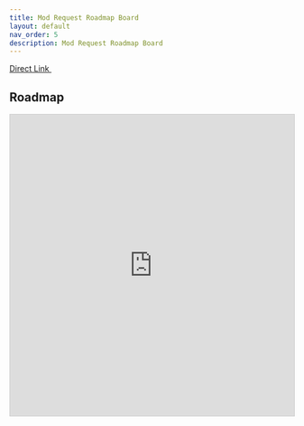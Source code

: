 ```yaml
---
title: Mod Request Roadmap Board
layout: default
nav_order: 5
description: Mod Request Roadmap Board
---
```


<a class="btn btn-pink" href="https://airtable.com/shrvAxHcCeCqKfnGe/tblBTQCVjGgPefe9L/viwxkaUxzzbMPdslu?blocks=hide" target="_blank" rel="noopener noreferrer">Direct Link <svg viewBox="0 0 24 24" aria-labelledby="svg-external-link-title" width="1em" height="1em"><use xlink:href="#svg-external-link"></use></svg></a>

## Roadmap

<iframe class="airtable-embed" src="https://airtable.com/embed/shrvAxHcCeCqKfnGe?backgroundColor=purpleLight" frameborder="0" onmousewheel="" width="100%" height="533" style="background: transparent; border: 1px solid #ccc;"></iframe>


